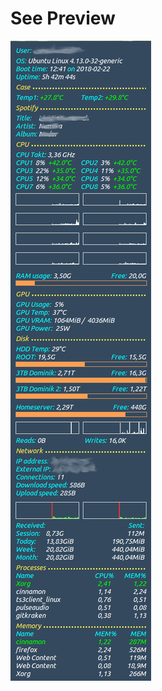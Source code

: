 # See Preview

![Preview](https://raw.githubusercontent.com/dominik-code/linux-mint-stuff/master/conky-script/preview.png)
